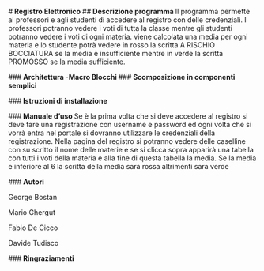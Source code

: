 #<b> Registro Elettronico </b>
##<b> Descrizione programma </b>
Il programma permette ai professori e agli studenti di accedere al registro con delle credenziali. I professori potranno vedere i voti di tutta la classe mentre gli studenti potranno vedere i voti di ogni materia. viene calcolata una media per ogni materia e lo studente potrà vedere in rosso la scritta A RISCHIO BOCCIATURA se la media è insufficiente mentre in verde la scritta PROMOSSO se la media sufficiente.

###<b> Architettura </b>
<b> -Macro Blocchi </b>
###<b> Scomposizione in componenti semplici </b>

###<b> Istruzioni di installazione </b>

###<b> Manuale d’uso </b>
Se è la prima volta che si deve accedere al registro si deve fare una registrazione con username e password ed ogni volta che si vorrà entra nel portale si dovranno utilizzare le credenziali della registrazione.
Nella pagina del registro si potranno vedere delle caselline con su scritto il nome delle materie e se si clicca sopra apparirà una tabella con tutti i voti della materia e alla fine di questa tabella la media. Se la media e inferiore al 6 la scritta della media sarà rossa altrimenti sara verde


###<b> Autori </b>
<p> George Bostan </p>
<p> Mario Ghergut </p>
<p> Fabio De Cicco </p>
<p> Davide Tudisco  </p>

###<b> Ringraziamenti </b>
